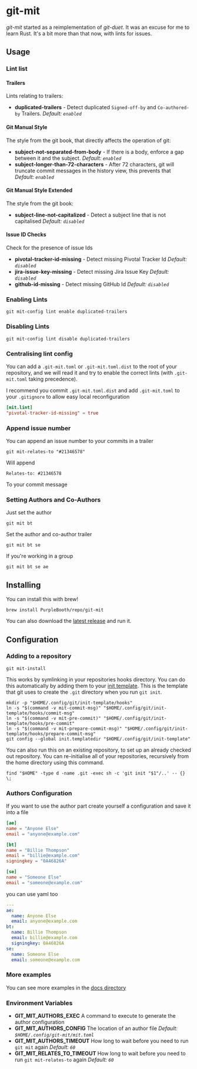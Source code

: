 # git-mit

*git-mit* started as a reimplementation of *git-duet*. It was an excuse
for me to learn Rust. It's a bit more than that now, with lints for
issues.

## Usage

### Lint list

#### Trailers

Lints relating to trailers:

  - **duplicated-trailers** - Detect duplicated `Signed-off-by` and
    `Co-authored-by` Trailers. *Default: `enabled`*

#### Git Manual Style

The style from the git book, that directly affects the operation of git:

  - **subject-not-separated-from-body** - If there is a body, enforce a
    gap between it and the subject. *Default: `enabled`*
  - **subject-longer-than-72-characters** - After 72 characters, git
    will truncate commit messages in the history view, this prevents
    that *Default: `enabled`*

#### Git Manual Style Extended

The style from the git book:

  - **subject-line-not-capitalized** - Detect a subject line that is not
    capitalised *Default: `disabled`*

#### Issue ID Checks

Check for the presence of issue Ids

  - **pivotal-tracker-id-missing** - Detect missing Pivotal Tracker Id
    *Default: `disabled`*
  - **jira-issue-key-missing** - Detect missing Jira Issue Key *Default:
    `disabled`*
  - **github-id-missing** - Detect missing GitHub Id *Default:
    `disabled`*

### Enabling Lints

``` shell
git mit-config lint enable duplicated-trailers
```

### Disabling Lints

``` shell
git mit-config lint disable duplicated-trailers
```

### Centralising lint config

You can add a `.git-mit.toml` or `.git-mit.toml.dist` to the root of
your repository, and we will read it and try to enable the correct lints
(with `.git-mit.toml` taking precedence).

I recommend you commit `.git-mit.toml.dist` and add `.git-mit.toml` to
your `.gitignore` to allow easy local reconfiguration

``` toml
[mit.lint]
"pivotal-tracker-id-missing" = true
```

### Append issue number

You can append an issue number to your commits in a trailer

``` shell
git mit-relates-to "#21346578"
```

Will append

    Relates-to: #21346578

To your commit message

### Setting Authors and Co-Authors

Just set the author

``` shell
git mit bt
```

Set the author and co-author trailer

``` shell
git mit bt se
```

If you're working in a group

``` shell
git mit bt se ae
```

## Installing

You can install this with brew\!

``` shell
brew install PurpleBooth/repo/git-mit
```

You can also download the [latest
release](https://github.com/PurpleBooth/git-mit/releases/latest) and run
it.

## Configuration

### Adding to a repository

``` shell
git mit-install
```

This works by symlinking in your repositories hooks directory. You can do this automatically by adding them to your
[init template](https://git-scm.com/docs/git-init#_template_directory).
This is the template that git uses to create the `.git` directory when
you run `git init`.

``` shell
mkdir -p "$HOME/.config/git/init-template/hooks"
ln -s "$(command -v mit-commit-msg)" "$HOME/.config/git/init-template/hooks/commit-msg"
ln -s "$(command -v mit-pre-commit)" "$HOME/.config/git/init-template/hooks/pre-commit"
ln -s "$(command -v mit-prepare-commit-msg)" "$HOME/.config/git/init-template/hooks/prepare-commit-msg"
git config --global init.templatedir "$HOME/.config/git/init-template"
```

You can also run this on an existing repository, to set up an already
checked out repository. You can re-initialise all of your repositories,
recursively from the home directory using this command.

``` shell
find "$HOME" -type d -name .git -exec sh -c 'git init "$1"/..' -- {} \;
```

### Authors Configuration

If you want to use the author part create yourself a configuration and
save it into a file

``` toml
[ae]
name = "Anyone Else"
email = "anyone@example.com"

[bt]
name = "Billie Thompson"
email = "billie@example.com"
signingkey = "0A46826A"

[se]
name = "Someone Else"
email = "someone@example.com"
```

you can use yaml too

``` yaml
---
ae:
  name: Anyone Else
  email: anyone@example.com
bt:
  name: Billie Thompson
  email: billie@example.com
  signingkey: 0A46826A
se:
  name: Someone Else
  email: someone@example.com
```

### More examples

You can see more examples in the [docs
directory](https://github.com/PurpleBooth/git-mit/tree/main/docs)

### Environment Variables

  - **GIT\_MIT\_AUTHORS\_EXEC** A command to execute to generate the
    author configuration
  - **GIT\_MIT\_AUTHORS\_CONFIG** The location of an author file
    *Default: `$HOME/.config/git-mit/mit.toml`*
  - **GIT\_MIT\_AUTHORS\_TIMEOUT** How long to wait before you need to
    run `git mit` again *Default: `60`*
  - **GIT\_MIT\_RELATES\_TO\_TIMEOUT** How long to wait before you need
    to run `git mit-relates-to` again *Default: `60`*

